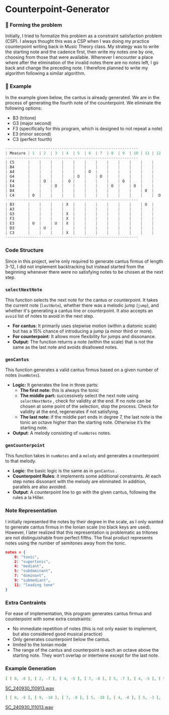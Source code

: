 # Counterpoint-Generator
### 💭 Forming the problem

Initially, I tried to formalize this problem as a constraint satisfaction problem (CSP). I always thought this was a CSP when I was doing my practice counterpoint writing back in Music Theory class. My strategy was to write the starting note and the cadence first, then write my notes one by one, choosing from those that were available. Whenever I encounter a place where after the elimination of the invalid notes there are no notes left, I go back and change the preceding note. I therefore planned to write my algorithm following a similar algorithm.

### 💬 Example

In the example given below, the cantus is already generated. We are in the process of generating the fourth note of the counterpoint. We eliminate the following options:

- B3 (tritone)
- G3 (major second)
- F3 (specifically for this program, which is designed to not repeat a note)
- E3 (minor second)
- C3 (perfect fourth)

```jsx
-----------------------------------------------------------
| Measure | 1  | 2  | 3  | 4  | 5  | 6  | 7  | 8  | 9  | 10 | 11 | 12 |
-----------------------------------------------------------
| C5      |    |    |    |    |    |    |    |    |    |    |    |     |
| B4      |    |    |    |    |    |    |    |    |    |    |    |     |
| A4      |    |    |    |    |    | O  |    |    |    |    |    |     |
| G4      |    |    |    |    | O  |    | O  |    |    |    |    |     |
| F4      |    | O  |    |  O |    |    |    |    | O  |    |    |     |
| E4      |    |    | O  |    |    |    |    | O  |    | O  |    |     |
| D4      |    |    |    |    |    |    |    |    |    |    | O  |     |
| C4      | O  |    |    |    |    |    |    |    |    |    |    |  O  |
-----------------------------------------------------------
| B3      |    |    |    | X  |    |    |    |    |    |    | U  |      |
| A3      |    |    |    |    |    |    |    |    |    |    |    |      |
| G3      |    |    |    | X  |    |    |    |    |    |    |    |      |
| F3      |    |    |    | X  |    |    |    |    |    |    |    |      |
| E3      | U  |    | U  | X  |    |    |    |    |    |    |    |      |
| D3      |    | U  |    |    |    |    |    |    |    |    |    |      |
| C3      |    |    |    | X  |    |    |    |    |    |    |    |      |
-----------------------------------------------------------

```

### Code Structure

Since in this project, we’re only required to generate cantus firmus of length 3-12, I did not implement backtracking but instead started from the beginning whenever there were no satisfying notes to be chosen at the next step. 

### `selectNextNote`

This function selects the next note for the cantus or counterpoint. It takes the current note (`lastNote`), whether there was a melodic jump (`jump`), and whether it's generating a cantus line or counterpoint. It also accepts an `avoid` list of notes to avoid in the next step.

- **For cantus**: It primarily uses stepwise motion (within a diatonic scale) but has a 15% chance of introducing a jump (a minor third or more).
- **For counterpoint**: It allows more flexibility for jumps and dissonance.
- **Output**: The function returns a note (within the scale) that is not the same as the last note and avoids disallowed notes.

### `genCantus`

This function generates a valid cantus firmus based on a given number of notes (`numNotes`).

- **Logic:** It generates the line in three parts:
    - **The first note:** this is always the tonic
    - **The middle part:** successively select the next note using `selectNextNote` , check for validity at the end. If no note can be chosen at some point of the selection, stop the process. Check for validity at the end, regenerates if not satisfying.
    - **The last note:** if the middle part ends in degree 7, the last note is the tonic an octave higher than the starting note. Otherwise it’s the starting note.
- **Output**: A melody consisting of `numNotes` notes.

### `genCounterpoint`

This function takes in `numNotes`  and a `melody`  and generates a counterpoint to that melody.

- **Logic**: the basic logic is the same as in `genCantus` .
- **Counterpoint Rules**: it implements some additional constraints. At each step notes dissonant with the melody are eliminated. In addition, parallels are also avoided.
- **Output**: A counterpoint line to go with the given cantus, following the rules a la Hiller.

### Note Representation

I initially represented the notes by their degree in the scale, as I only wanted to generate cantus firmus in the Ionian scale (no black keys are used). However, I later realized that this representation is problematic as tritones are not distinguishable from perfect fifths. The final product represents notes using the number of semitones away from the tonic.

```json
notes = {
    0: "tonic",
    2: "supertonic",
    4: "mediant",
    5: "subdominant",
    7: "dominant",
    9: "submediant",
    11: "leading tone"
}
```

### Extra Contraints

For ease of implementation, this program generates cantus firmus and counterpoint with some extra constraints:

- No immediate repetition of notes (this is not only easier to implement, but also considered good musical practice)
- Only generates counterpoint below the cantus.
- limited to the Ionian mode
- The range of the cantus and counterpoint is each an octave above the starting note. They won’t overlap or intertwine except for the last note.

### Example Generation

```json
[ [ 0, -8 ], [ 2, -7 ], [ 4, -5 ], [ 7, -8 ], [ 5, -7 ], [ 4, -5 ], [ 5, -10 ], [ 4, -8 ], [ 2, -1 ], [ 4, -3 ], [ 2, -1 ], [ 0, 0 ] ]
```

[SC_240930_110913.wav](https://prod-files-secure.s3.us-west-2.amazonaws.com/386a96bb-f4fe-40e0-87d0-68ee4e7a7a06/8478f9df-beea-40ce-b7aa-97335f0e796e/SC_240930_110913.wav)

```json
[ [ 0, -8 ], [ 9, -10 ], [ 7, -8 ], [ 5, -10 ], [ 4, -8 ], [ 5, -3 ], [ 7, -5 ], [ 5, -3 ], [ 7, -1 ], [ 0, -3 ], [ 2, -1 ], [ 0, 0 ] ]
```

[SC_240930_111013.wav](https://prod-files-secure.s3.us-west-2.amazonaws.com/386a96bb-f4fe-40e0-87d0-68ee4e7a7a06/9ad40924-d57c-4fd6-a222-f54ca5dac1e1/SC_240930_111013.wav)
